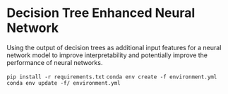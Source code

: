 # Decision Tree Enhanced Neural Network

Using the output of decision trees as additional input features for a neural network model to improve interpretability and potentially improve the performance of neural networks.

`pip install -r requirements.txt`
`conda env create -f environment.yml`
`conda env update -f/ environment.yml`
